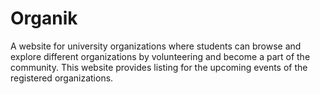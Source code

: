 # Organik
A website for university organizations where students can browse and explore different organizations by volunteering and become a part of the community. This website provides listing for the upcoming events of the registered organizations.
